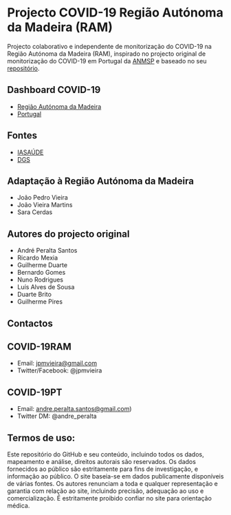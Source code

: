 # Projecto COVID-19 Região Autónoma da Madeira (RAM)
Projecto colaborativo e independente de monitorização do COVID-19 na Região Autónoma da Madeira (RAM), inspirado no projecto original de monitorização do COVID-19 em Portugal da [ANMSP](https://www.anmsp.pt/covid19) e baseado no seu [repositório](https://github.com/aperaltasantos/covid_pt).   

## Dashboard COVID-19
- [Região Autónoma da Madeira](https://jpmvieira.github.io/covid_ram/)
- [Portugal](https://aperaltasantos.github.io/covid_pt/)

## Fontes 
- [IASAÚDE](https://www.covidmadeira.pt)
- [DGS](http://covid-19.min-saude.pt)

## Adaptação à Região Autónoma da Madeira
- João Pedro Vieira
- João Vieira Martins
- Sara Cerdas

## Autores do projecto original
- André Peralta Santos
- Ricardo Mexia
- Guilherme Duarte
- Bernardo Gomes
- Nuno Rodrigues
- Luís Alves de Sousa
- Duarte Brito
- Guilherme Pires

## Contactos
## COVID-19RAM
- Email: jpmvieira@gmail.com
- Twitter/Facebook: @jpmvieira

## COVID-19PT
- Email: andre.peralta.santos@gmail.com)
- Twitter DM: @andre_peralta

## Termos de uso:
Este repositório do GitHub e seu conteúdo, incluindo todos os dados, mapeamento e análise, direitos autorais são reservados. Os dados fornecidos ao público são estritamente para fins de investigação, e informação ao público. O site baseia-se em dados publicamente disponíveis de várias fontes. Os autores renunciam a toda e qualquer representação e garantia com relação ao site, incluindo precisão, adequação ao uso e comercialização. É estritamente proibido confiar no site para orientação médica.
